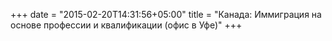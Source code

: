 +++
date = "2015-02-20T14:31:56+05:00"
title = "Канада: Иммиграция на основе профессии и квалификации (офис в Уфе)"
+++
